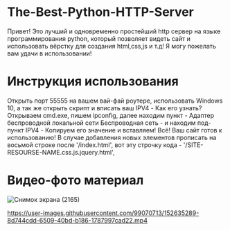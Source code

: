 # The-Best-Python-HTTP-Server
Привет! Это лучший и одновременно простейший http сервер на языке программирования python, который позволяет видеть сайт и использовать вёрстку для создания html,css,js и т.д! Я могу пожелать вам удачи в использовании!
# Инструкция использования
Открыть порт 55555 на вашем вай-фай роутере, использовать Windows 10, а так же открыть скрипт и вписать ваш IPV4 - Как его узнать? Открываем cmd.exe, пишем ipconfig, далее находим пункт - Адаптер беспроводной локальной сети Беспроводная сеть - и находим под-пункт IPV4 - Копируем его значение и вставляем! Всё! Ваш сайт готов к использованию!
В случае добавления новых элементов прописать на восьмой строке после '/index.html', вот эту строчку кода - '/SITE-RESOURSE-NAME.css.js.jquery.html',

# Видео-фото материал

![Снимок экрана (2165)](https://user-images.githubusercontent.com/99070713/152635255-a5fe556b-7696-4b61-9661-ff939d0a89f0.png)


https://user-images.githubusercontent.com/99070713/152635289-8d744cdd-6509-40bd-b186-1787997cad22.mp4

